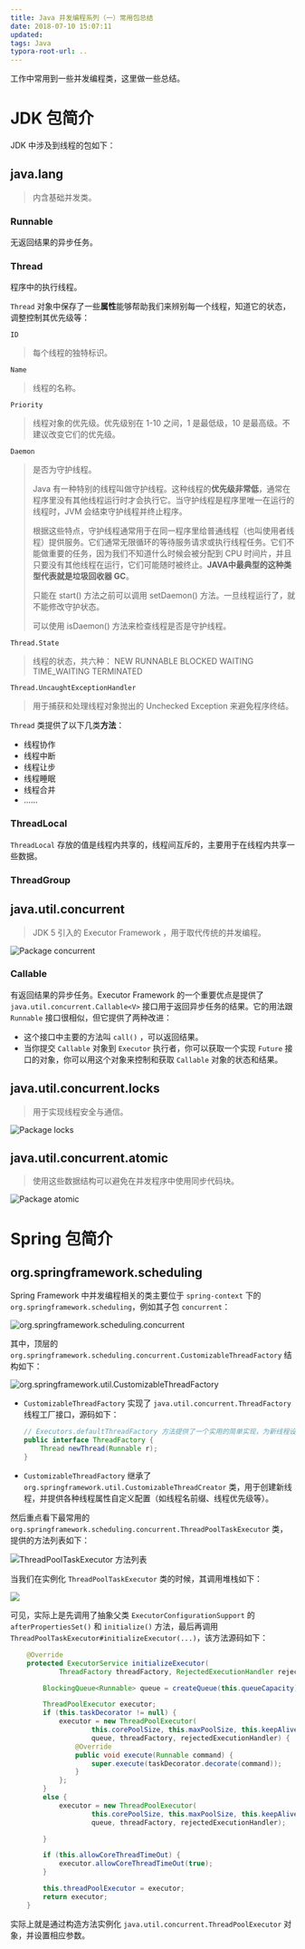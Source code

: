 ```yaml
---
title: Java 并发编程系列（一）常用包总结
date: 2018-07-10 15:07:11
updated: 
tags: Java
typora-root-url: ..
---
```


工作中常用到一些并发编程类，这里做一些总结。

# JDK 包简介

JDK 中涉及到线程的包如下：

## java.lang

> 内含基础并发类。

### Runnable

无返回结果的异步任务。

### Thread

程序中的执行线程。

`Thread` 对象中保存了一些**属性**能够帮助我们来辨别每一个线程，知道它的状态，调整控制其优先级等：

`ID`

> 每个线程的独特标识。

`Name`

> 线程的名称。

`Priority`

> 线程对象的优先级。优先级别在 1-10 之间，1 是最低级，10 是最高级。不建议改变它们的优先级。

`Daemon`

> 是否为守护线程。
>
> Java 有一种特别的线程叫做守护线程。这种线程的**优先级非常低**，通常在程序里没有其他线程运行时才会执行它。当守护线程是程序里唯一在运行的线程时，JVM 会结束守护线程并终止程序。
>
> 根据这些特点，守护线程通常用于在同一程序里给普通线程（也叫使用者线程）提供服务。它们通常无限循环的等待服务请求或执行线程任务。它们不能做重要的任务，因为我们不知道什么时候会被分配到 CPU 时间片，并且只要没有其他线程在运行，它们可能随时被终止。**JAVA中最典型的这种类型代表就是垃圾回收器 GC**。
>
> 只能在 start() 方法之前可以调用 setDaemon() 方法。一旦线程运行了，就不能修改守护状态。
>
> 可以使用 isDaemon() 方法来检查线程是否是守护线程。

`Thread.State`

> 线程的状态，共六种：
> NEW
> RUNNABLE
> BLOCKED
> WAITING
> TIME_WAITING
> TERMINATED

`Thread.UncaughtExceptionHandler`

> 用于捕获和处理线程对象抛出的 Unchecked Exception 来避免程序终结。

`Thread` 类提供了以下几类**方法**：

* 线程协作
* 线程中断
* 线程让步
* 线程睡眠
* 线程合并
* ……

### ThreadLocal<T>

`ThreadLocal` 存放的值是线程内共享的，线程间互斥的，主要用于在线程内共享一些数据。

### ThreadGroup

## java.util.concurrent

> JDK 5 引入的 Executor Framework ，用于取代传统的并发编程。

![Package concurrent](/img/java/concurrent/package_concurrent.png)

### Callable

有返回结果的异步任务。Executor Framework 的一个重要优点是提供了 `java.util.concurrent.Callable<V>` 接口用于返回异步任务的结果。它的用法跟 `Runnable` 接口很相似，但它提供了两种改进：

* 这个接口中主要的方法叫 `call()` ，可以返回结果。
* 当你提交 `Callable` 对象到 `Executor` 执行者，你可以获取一个实现 `Future` 接口的对象，你可以用这个对象来控制和获取 `Callable` 对象的状态和结果。

## java.util.concurrent.locks

> 用于实现线程安全与通信。

![Package locks](/img/java/concurrent/package_locks.png)

## java.util.concurrent.atomic

> 使用这些数据结构可以避免在并发程序中使用同步代码块。

![Package atomic](/img/java/concurrent/package_atomic.png)

# Spring 包简介

## org.springframework.scheduling

Spring Framework 中并发编程相关的类主要位于 `spring-context` 下的 `org.springframework.scheduling`，例如其子包 `concurrent`：

![org.springframework.scheduling.concurrent](/img/java/concurrent/package_spring_concurrent.png)

其中，顶层的 `org.springframework.scheduling.concurrent.CustomizableThreadFactory` 结构如下：

![org.springframework.util.CustomizableThreadFactory](/img/java/concurrent/CustomizableThreadFactory.png)

* `CustomizableThreadFactory` 实现了 `java.util.concurrent.ThreadFactory` 线程工厂接口，源码如下：

  ```java
  // Executors.defaultThreadFactory 方法提供了一个实用的简单实现，为新线程设置了上下文，详见源码
  public interface ThreadFactory {
      Thread newThread(Runnable r);
  }
  ```

* `CustomizableThreadFactory` 继承了 `org.springframework.util.CustomizableThreadCreator` 类，用于创建新线程，并提供各种线程属性自定义配置（如线程名前缀、线程优先级等）。

然后重点看下最常用的 `org.springframework.scheduling.concurrent.ThreadPoolTaskExecutor` 类，提供的方法列表如下：

![ThreadPoolTaskExecutor 方法列表](/img/java/concurrent/ThreadPoolTaskExecutor.png)

当我们在实例化 `ThreadPoolTaskExecutor` 类的时候，其调用堆栈如下：

![](/img/java/concurrent/ThreadPoolTaskExecutor_threads.png)

可见，实际上是先调用了抽象父类 `ExecutorConfigurationSupport` 的 `afterPropertiesSet()` 和 `initialize()` 方法，最后再调用 `ThreadPoolTaskExecutor#initializeExecutor(...)`，该方法源码如下：

```java
    @Override
    protected ExecutorService initializeExecutor(
            ThreadFactory threadFactory, RejectedExecutionHandler rejectedExecutionHandler) {

        BlockingQueue<Runnable> queue = createQueue(this.queueCapacity);

        ThreadPoolExecutor executor;
        if (this.taskDecorator != null) {
            executor = new ThreadPoolExecutor(
                    this.corePoolSize, this.maxPoolSize, this.keepAliveSeconds, TimeUnit.SECONDS,
                    queue, threadFactory, rejectedExecutionHandler) {
                @Override
                public void execute(Runnable command) {
                    super.execute(taskDecorator.decorate(command));
                }
            };
        }
        else {
            executor = new ThreadPoolExecutor(
                    this.corePoolSize, this.maxPoolSize, this.keepAliveSeconds, TimeUnit.SECONDS,
                    queue, threadFactory, rejectedExecutionHandler);

        }

        if (this.allowCoreThreadTimeOut) {
            executor.allowCoreThreadTimeOut(true);
        }

        this.threadPoolExecutor = executor;
        return executor;
    }
```

实际上就是通过构造方法实例化 `java.util.concurrent.ThreadPoolExecutor` 对象，并设置相应参数。
